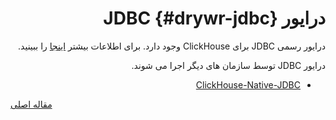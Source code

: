 <div markdown="1" markdown="1" dir="rtl">

# درایور JDBC {#drywr-jdbc}

درایور رسمی JDBC برای ClickHouse وجود دارد. برای اطلاعات بیشتر [اینجا](https://github.com/ClickHouse/clickhouse-jdbc) را ببینید.

درایور JDBC توسط سازمان های دیگر اجرا می شوند.

-   [ClickHouse-Native-JDBC](https://github.com/housepower/ClickHouse-Native-JDBC)

</div>

[مقاله اصلی](https://clickhouse.tech/docs/fa/interfaces/jdbc/) <!--hide-->
